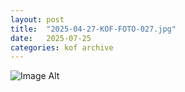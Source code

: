 ```yaml
---
layout:	post
title:	"2025-04-27-KOF-FOTO-027.jpg"
date:	2025-07-25
categories:	kof archive
---
```


![Image Alt](https://k0f.github.io/assets/2025-04-27-KOF-FOTO-027.jpg)